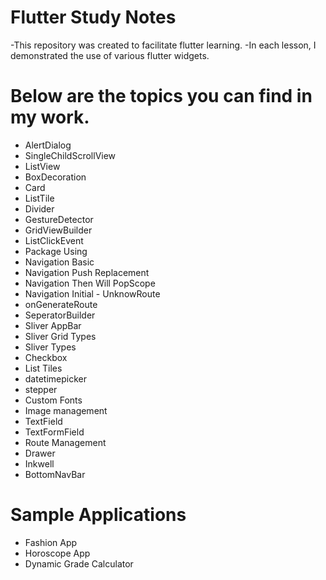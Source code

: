 # Flutter Study Notes

-This repository was created to facilitate flutter learning.
-In each lesson, I demonstrated the use of various flutter widgets.

# Below are the topics you can find in my work.
- AlertDialog
- SingleChildScrollView
- ListView
- BoxDecoration
- Card
- ListTile
- Divider
- GestureDetector
- GridViewBuilder
- ListClickEvent
- Package Using
- Navigation Basic
- Navigation Push Replacement
- Navigation Then Will PopScope
- Navigation Initial - UnknowRoute
- onGenerateRoute
- SeperatorBuilder
- Sliver AppBar
- Sliver Grid Types
- Sliver Types
- Checkbox
- List Tiles
- datetimepicker
- stepper
- Custom Fonts
- Image management
- TextField
- TextFormField
- Route Management
- Drawer
- Inkwell 
- BottomNavBar

# Sample Applications
- Fashion App
- Horoscope App
- Dynamic Grade Calculator



